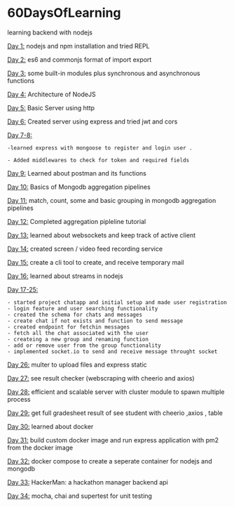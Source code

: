 # 60DaysOfLearning

learning backend with nodejs

[Day 1:](https://github.com/raseekshrestha/60daysoflearning/tree/master/day1) nodejs and npm installation and tried REPL

[Day 2:](https://github.com/raseekshrestha/60daysoflearning/tree/master/day2) es6 and commonjs format of import export

[Day 3:](https://github.com/raseekshrestha/60daysoflearning/tree/master/day3) some built-in modules plus synchronous and asynchronous functions

[Day 4:](https://github.com/raseekshrestha/60daysoflearning/tree/master/day4) Architecture of NodeJS

[Day 5:](https://github.com/raseekshrestha/60daysoflearning/tree/master/day5) Basic Server using http 

[Day 6:](https://github.com/raseekshrestha/60daysoflearning/tree/master/day6) Created server using express and tried jwt and cors 

[Day 7-8:](https://github.com/raseekshrestha/60daysoflearning/tree/master/day7) 

    -learned express with mongoose to register and login user .

    - Added middlewares to check for token and required fields

[Day 9:](https://github.com/raseekshrestha/60daysoflearning/tree/master/day9) Learned about postman and its functions

[Day 10:](https://github.com/raseekshrestha/60daysoflearning/tree/master/day10) Basics of Mongodb aggregation pipelines

[Day 11:](https://github.com/raseekshrestha/60daysoflearning/tree/master/day11) match, count, some and basic grouping in mongodb aggregation pipelines

[Day 12:](https://github.com/raseekshrestha/60daysoflearning/tree/master/day12) Completed aggregation pipleline tutorial

[Day 13:](https://github.com/raseekshrestha/60daysoflearning/tree/master/day13) learned about websockets and keep track of active client

[Day 14:](https://github.com/raseekshrestha/60daysoflearning/tree/master/day14) created screen / video feed recording service

[Day 15:](https://github.com/raseekshrestha/60daysoflearning/tree/master/day15) create a cli tool to create, and receive temporary mail

[Day 16:](https://github.com/raseekshrestha/60daysoflearning/tree/master/day16) learned about streams in nodejs


[Day 17-25:](https://github.com/raseekshrestha/60daysoflearning/tree/master/day17)

    - started project chatapp and initial setup and made user registration
    - login feature and user searching functionality
    - created the schema for chats and messages
    - create chat if not exists and function to send message
    - created endpoint for fetchin messages
    - fetch all the chat associated with the user
    - createing a new group and renaming function
    - add or remove user from the group functionality
    - implemented socket.io to send and receive message throught socket


[Day 26:](https://github.com/raseekshrestha/60daysoflearning/tree/master/day26) multer to upload files and express static

[Day 27:](https://github.com/raseekshrestha/60daysoflearning/tree/master/day27) see result checker (webscraping with cheerio and axios)

[Day 28:](https://github.com/raseekshrestha/60daysoflearning/tree/master/day28) efficient and scalable server with cluster module to spawn multiple process

[Day 29:](https://github.com/raseekshrestha/60daysoflearning/tree/master/day29) get full gradesheet result of see student with cheerio ,axios , table

[Day 30:](https://github.com/raseekshrestha/60daysoflearning/tree/master/day30) learned about docker

[Day 31:](https://github.com/raseekshrestha/60daysoflearning/tree/master/day31) build custom docker image and run express application with pm2 from the docker image

[Day 32:](https://github.com/raseekshrestha/60daysoflearning/tree/master/day32) docker compose to create a seperate container for nodejs and mongodb

[Day 33:](https://github.com/raseekshrestha/60daysoflearning/tree/master/day33) HackerMan: a hackathon manager backend api


[Day 34:](https://github.com/raseekshrestha/60daysoflearning/tree/master/day34) mocha, chai and supertest for unit testing
